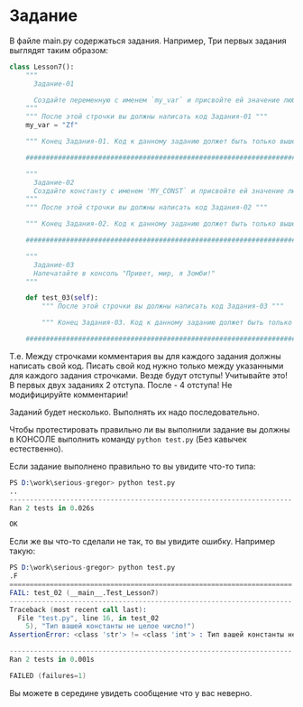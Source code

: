 # Задание

В файле main.py содержаться задания. Например, Три первых задания выглядят таким образом:

```python
class Lesson7():
    """ 
      Задание-01

      Создайте переменную с именем `my_var` и присвойте ей значение любой строки
    """
    """ После этой строчки вы должны написать код Задания-01 """
    my_var = "Zf"

    """ Конец Задания-01. Код к данному заданию должет быть только выше этой строчки """

    ####################################################################################

    """ 
      Задание-02
      Создайте константу с именем 'MY_CONST` и присвойте ей значение любого целого числа
    """
    """ После этой строчки вы должны написать код Задания-02 """

    """ Конец Задания-02. Код к данному заданию должет быть только выше этой строчки """

    ####################################################################################

    """ 
      Задание-03
      Напечатайте в консоль "Привет, мир, я Зомби!"
    """

    def test_03(self):
        """ После этой строчки вы должны написать код Задания-03 """

        """ Конец Задания-03. Код к данному заданию должет быть только выше этой строчки """

    ########################################################################################
```

Т.е. Между строчками комментария вы для каждого задания должны написать свой код.
Писать свой код нужно только между указанными для каждого задания строчками.
Везде будут отступы! Учитывайте это! В первых двух заданиях 2 отступа. После - 4 отступа!
Не модифицируйте комментарии!

Заданий будет несколько. Выполнять их надо последовательно.

Чтобы протестировать правильно ли вы выполнили задание вы должны в КОНСОЛЕ выполнить команду `python test.py` (Без кавычек естественно).

Если задание выполнено правильно то вы увидите что-то типа:

```s
PS D:\work\serious-gregor> python test.py
..
----------------------------------------------------------------------
Ran 2 tests in 0.026s

OK
```

Если же вы что-то сделали не так, то вы увидите ошибку. Например такую:

```s
PS D:\work\serious-gregor> python test.py
.F
======================================================================
FAIL: test_02 (__main__.Test_Lesson7)
----------------------------------------------------------------------
Traceback (most recent call last):
  File "test.py", line 16, in test_02
    5), "Тип вашей константы не целое число!")
AssertionError: <class 'str'> != <class 'int'> : Тип вашей константы не целое число!

----------------------------------------------------------------------
Ran 2 tests in 0.001s

FAILED (failures=1)
```

Вы можете в середине увидеть сообщение что у вас неверно.

